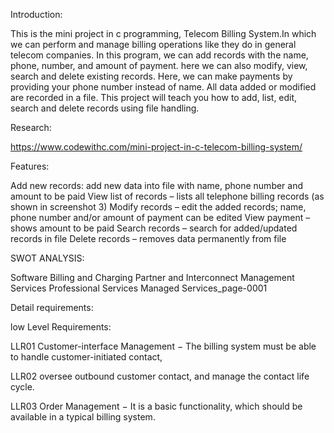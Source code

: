 Introduction:

This is the mini project in c programming, Telecom Billing System.In which we can perform and manage billing operations like they do in general telecom companies. In this program, we can add records with the name, phone, number, and amount of payment. here we can also modify, view, search and delete existing records. Here, we can make payments by providing your phone number instead of name. All data added or modified are recorded in a file. This project will teach you how to add, list, edit, search and delete records using file handling.

Research:

https://www.codewithc.com/mini-project-in-c-telecom-billing-system/

Features:

Add new records: add new data into file with name, phone number and amount to be paid View list of records – lists all telephone billing records (as shown in screenshot 3) Modify records – edit the added records; name, phone number and/or amount of payment can be edited View payment – shows amount to be paid Search records – search for added/updated records in file Delete records – removes data permanently from file

SWOT ANALYSIS:

Software Billing and Charging Partner and Interconnect Management Services Professional Services Managed Services_page-0001

Detail requirements:

low Level Requirements:

LLR01 Customer-interface Management − The billing system must be able 
to handle customer-initiated contact,

LLR02 oversee outbound customer contact, and 
manage the contact life cycle.

LLR03 Order Management − It is a basic functionality, which
should be available in a typical billing system.
